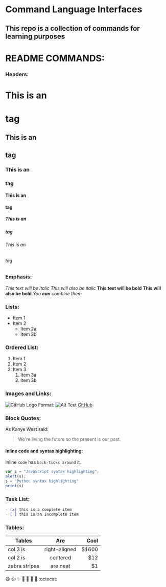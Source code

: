 # Command Language Interfaces

## This repo is a collection of commands for learning purposes


# README COMMANDS:

### **Headers**: 
# This is an <h1> tag
## This is an <h2> tag
### This is an <h3> tag
#### This is an <h4> tag
##### This is an <h5> tag
###### This is an <h6> tag


### **Emphasis:**
*This text will be italic*
_This will also be italic_
**This text will be bold**
__This will also be bold__
_You **can** combine them_

### **Lists:**
* Item 1
* Item 2
  * Item 2a
  * Item 2b

### **Ordered List:**
1. Item 1
2. Item 2
3. Item 3
   1. Item 3a
   2. Item 3b
  
### **Images and Links:**
![GitHub Logo](/images/logo.png)
Format: ![Alt Text](url)
[GitHub](http://github.com)

### **Block Quotes:**
As Kanye West said:
> We're living the future so
> the present is our past.

#### **Inline code and syntax highlighting:**
Inline `code` has `back-ticks around` it.
```javascript
var s = "JavaScript syntax highlighting";
alert(s);
s = "Python syntax highlighting"
print(s)
```


### **Task List:**
```markdown
- [x] this is a complete item
- [ ] this is an incomplete item
```

### **Tables:**
| Tables        | Are           | Cool  |
| ------------- |:-------------:| -----:|
| col 3 is      | right-aligned | $1600 |
| col 2 is      | centered      |   $12 |
| zebra stripes | are neat      |    $1 |


:smile: :+1: :sparkles: :camel: :tada: :rocket: :metal: :octocat:
